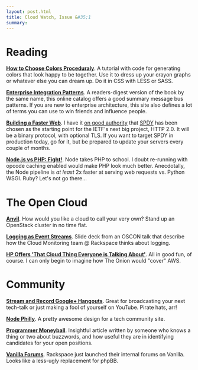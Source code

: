 ```yaml
---
layout: post.html
title: Cloud Watch, Issue &#35;1
summary: 
---
```


# Reading #

**[How to Choose Colors Proceduraly][1]**. A tutorial with code for generating colors that look happy to be together. Use it to dress up your crayon graphs or whatever else you can dream up. Do it in CSS with LESS or SASS.

**[Enterprise Integration Patterns][2]**. A readers-digest version of the book by the same name, this online catalog offers a good summary message bus patterns. If you are new to enterprise architecture, this site also defines a lot of terms you can use to win friends and influence people.

**[Building a Faster Web][10]**. I have it [on good authority][4] that [SPDY][3] has been chosen as the starting point for the IETF's next big project, HTTP 2.0. It will be a binary protocol, with optional TLS. If you want to target SPDY in production today, go for it, but be prepared to update your servers every couple of months.

**[Node.js vs PHP: Fight!][8]**. Node takes PHP to school. I doubt re-running with opcode caching enabled would make PHP look much better. Anecdotally, the Node pipeline is *at least* 2x faster at serving web requests vs. Python WSGI. Ruby? Let's not go there...

# The Open Cloud #

**[Anvil][5]**. How would you like a cloud to call your very own? Stand up an OpenStack cluster in no time flat.

**[Logging as Event Streams][13]**. Slide deck from an OSCON talk that describe how the  Cloud Monitoring team @ Rackspace thinks about logging.

**[HP Offers 'That Cloud Thing Everyone is Talking About'][12]**. All in good fun, of course. I can only begin to imagine how The Onion would "cover" AWS.


# Community

**[Stream and Record Google+ Hangouts][6]**. Great for broadcasting your next tech-talk or just making a fool of yourself on YouTube. Pirate hats, arr!

**[Node Philly][7]**. A pretty awesome design for a tech community site.

**[Programmer Moneyball][9]**. Insightful article written by someone who knows a thing or two about buzzwords, and how useful they are in identifying candidates for your open positions.

**[Vanilla Forums][11]**. Rackspace just launched their internal forums on Vanilla. Looks like a less-ugly replacement for phpBB. 

[1]:http://devmag.org.za/2012/07/29/how-to-choose-colours-procedurally-algorithms/
[2]:http://www.eaipatterns.com/toc.html
[3]:http://dev.chromium.org/spdy
[4]:http://www.mnot.net/blog/2012/08/04/http_vancouver
[5]:http://anvil.readthedocs.org/en/latest/index.html
[6]:http://jefflebow.net/node/299
[7]:http://node.ph/
[8]:http://zgadzaj.com/benchmarking-nodejs-basic-performance-tests-against-apache-php
[9]:http://www.altdevblogaday.com/2012/07/18/programmer-moneyball/
[10]:http://www.igvita.com/slides/2012/html5devconf/#1
[11]:http://vanillaforums.org
[12]:http://www.theonion.com/video/hp-on-that-cloud-thing-that-everyone-else-is-talki,28789/
[13]:http://ifup.org/slides/logging-as-event-streams-oscon-2012/#5
